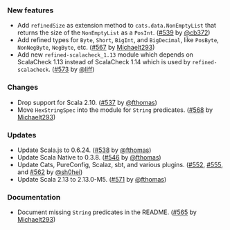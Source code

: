 ### New features

* Add `refinedSize` as extension method to `cats.data.NonEmptyList`
  that returns the size of the `NonEmptyList` as a `PosInt`.
  ([#539][#539] by [@cb372][@cb372])
* Add refined types for `Byte`, `Short`, `BigInt`, and `BigDecimal`,
  like `PosByte`, `NonNegByte`, `NegByte`, etc.
  ([#567][#567] by [Michaelt293][Michaelt293])
* Add new `refined-scalacheck_1.13` module which depends on ScalaCheck
  1.13 instead of ScalaCheck 1.14 which is used by `refined-scalacheck`.
  ([#573][#573] by [@liff][@liff])

### Changes

* Drop support for Scala 2.10. ([#537][#537] by [@fthomas][@fthomas])
* Move `HexStringSpec` into the module for `String` predicates.
  ([#568][#568] by [Michaelt293][Michaelt293])

### Updates

* Update Scala.js to 0.6.24. ([#538][#538] by [@fthomas][@fthomas])
* Update Scala Native to 0.3.8. ([#546][#546] by [@fthomas][@fthomas])
* Update Cats, PureConfig, Scalaz, sbt, and various plugins.
  ([#552][#552], [#555][#555], and [#562][#562] by [@sh0hei][@sh0hei])
* Update Scala 2.13 to 2.13.0-M5. ([#571][#571] by [@fthomas][@fthomas])

### Documentation

* Document missing `String` predicates in the README.
  ([#565][#565] by [Michaelt293][Michaelt293])

[#537]: https://github.com/fthomas/refined/pull/537
[#538]: https://github.com/fthomas/refined/pull/538
[#539]: https://github.com/fthomas/refined/pull/539
[#546]: https://github.com/fthomas/refined/pull/546
[#552]: https://github.com/fthomas/refined/pull/552
[#555]: https://github.com/fthomas/refined/pull/555
[#562]: https://github.com/fthomas/refined/pull/562
[#565]: https://github.com/fthomas/refined/pull/565
[#567]: https://github.com/fthomas/refined/pull/567
[#568]: https://github.com/fthomas/refined/pull/568
[#571]: https://github.com/fthomas/refined/pull/571
[#573]: https://github.com/fthomas/refined/pull/573

[@cb372]: https://github.com/cb372
[@fthomas]: https://github.com/fthomas
[@liff]: https://github.com/liff
[Michaelt293]: https://github.com/Michaelt293
[@sh0hei]: https://github.com/sh0hei
